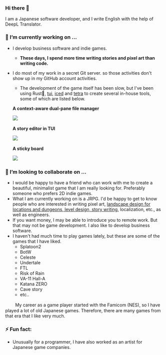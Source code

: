 ### Hi there 👋

I am a Japanese software developer, and I write English with the help of DeepL Translator.

### 🔭 I’m currently working on ...

- I develop business software and indie games.
  - **These days, I spend more time writing stories and pixel art than writing code.**
- I do most of my work in a secret Git server. so those activities don't show up in my GitHub account activities.
  - The development of the game itself has been slow, but I've been using Rust🚀, [tui](https://github.com/fdehau/tui-rs), [iced](https://github.com/iced-rs/iced) and [tetra](https://github.com/17cupsofcoffee/tetra) to create several in-house tools, some of which are listed below.

  **A context-aware dual-pane file manager**
  
  <img src="pf.png" width="325" srcset="pf.png 1x, pf.png 2x">

  
  **A story editor in TUI**

  <img src="caw.png" width="509" srcset="caw.png 1x, caw.png 2x">


  **A sticky board**

  <img src="titanboard.png" width="597" srcset="titanboard.png 1x, titanboard.png 2x">



### 👯 I’m looking to collaborate on ...

  - I would be happy to have a friend who can work with me to create a beautiful, minimalist game that I am really looking for.
Preferably someone who prefers 2D indie games.
  - What I am currently working on is a JRPG. I'd be happy to get to know people who are interested in writing pixel art, [landscape design for locations and dungeons, level design, story writing](https://minahito.wordpress.com/2012/09/01/planner-one-of-disciplines-in-japanese-video-game-industory/), localization, etc., as well as engineers.
  - If you want money, I may be able to introduce you to remote work. But that may not be game development. I also like to develop business software.
  - I haven't had much time to play games lately, but these are some of the games that I have liked.
      - Splatoon2
      - BotW
      - Celeste
      - Undertale
      - FTL
      - Risk of Rain
      - VA-11 Hall-A
      - Katana ZERO
      - Cave story
      - etc..

  　　 My career as a game player started with the Famicom (NES), so I have played a lot of old Japanese games. Therefore, there are many games from that era that I like very much.
    

### ⚡ Fun fact:
  - Unusually for a programmer, I have also worked as an artist for Japanese game companies.


<!--
**sumibi-yakitori/sumibi-yakitori** is a ✨ _special_ ✨ repository because its `README.md` (this file) appears on your GitHub profile.

Here are some ideas to get you started:

- 🔭 I’m currently working on ...
- 🌱 I’m currently learning ...
- 👯 I’m looking to collaborate on ...
- 🤔 I’m looking for help with ...
- 💬 Ask me about ...
- 📫 How to reach me: ...
- 😄 Pronouns: ...
- ⚡ Fun fact: ...
-->
